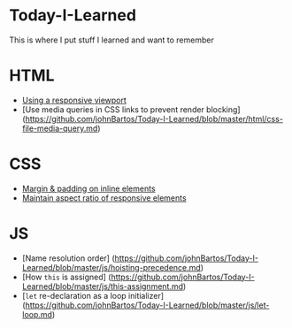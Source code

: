 # Today-I-Learned

This is where I put stuff I learned and want to remember

# HTML
- [Using a responsive viewport](https://github.com/johnBartos/Today-I-Learned/blob/master/html/responsive-viewport.md)
- [Use media queries in CSS links to prevent render blocking] (https://github.com/johnBartos/Today-I-Learned/blob/master/html/css-file-media-query.md)

# CSS
- [Margin & padding on inline elements](https://github.com/johnBartos/Today-I-Learned/blob/master/css/inline-margin-padding.md)
- [Maintain aspect ratio of responsive elements](https://github.com/johnBartos/Today-I-Learned/blob/master/css/responsive-element-aspect-ratio.md)

# JS
- [Name resolution order] (https://github.com/johnBartos/Today-I-Learned/blob/master/js/hoisting-precedence.md)
- [How `this` is assigned] (https://github.com/johnBartos/Today-I-Learned/blob/master/js/this-assignment.md)
- [`let` re-declaration as a loop initializer] (https://github.com/johnBartos/Today-I-Learned/blob/master/js/let-loop.md)
